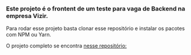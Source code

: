 ### Este projeto é o frontent de um teste para vaga de Backend na empresa Vizir.

Para rodar esse projeto basta clonar esse repositório e instalar os pacotes 
com NPM ou Yarn.

O projeto completo se encontra [nesse repositório: ](https://github.com/emozart/teste-vizir-backend-telzir)